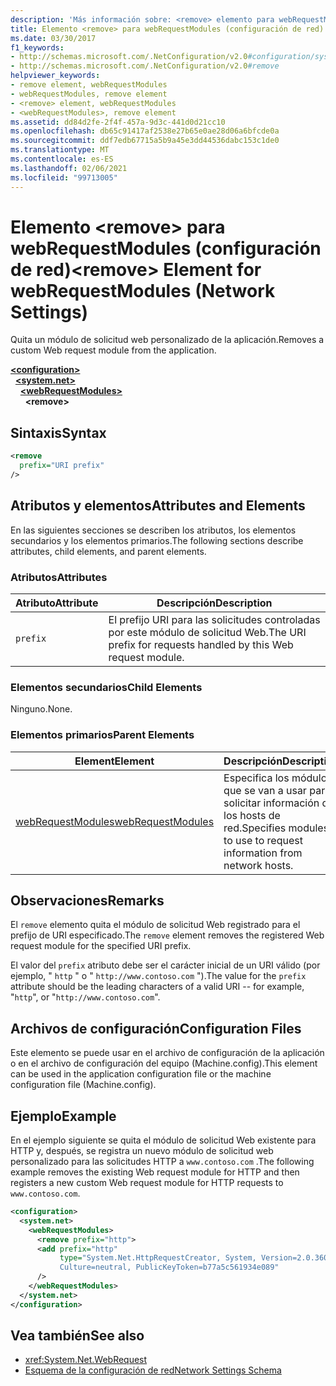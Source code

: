 ```yaml
---
description: 'Más información sobre: <remove> elemento para webRequestModules (configuración de red)'
title: Elemento <remove> para webRequestModules (configuración de red)
ms.date: 03/30/2017
f1_keywords:
- http://schemas.microsoft.com/.NetConfiguration/v2.0#configuration/system.net/webRequestModules/remove
- http://schemas.microsoft.com/.NetConfiguration/v2.0#remove
helpviewer_keywords:
- remove element, webRequestModules
- webRequestModules, remove element
- <remove> element, webRequestModules
- <webRequestModules>, remove element
ms.assetid: dd84d2fe-2f4f-457a-9d3c-441d0d21cc10
ms.openlocfilehash: db65c91417af2538e27b65e0ae28d06a6bfcde0a
ms.sourcegitcommit: ddf7edb67715a5b9a45e3dd44536dabc153c1de0
ms.translationtype: MT
ms.contentlocale: es-ES
ms.lasthandoff: 02/06/2021
ms.locfileid: "99713005"
---
```

# <a name="remove-element-for-webrequestmodules-network-settings"></a><span data-ttu-id="adfb6-103">Elemento \<remove> para webRequestModules (configuración de red)</span><span class="sxs-lookup"><span data-stu-id="adfb6-103">\<remove> Element for webRequestModules (Network Settings)</span></span>

<span data-ttu-id="adfb6-104">Quita un módulo de solicitud web personalizado de la aplicación.</span><span class="sxs-lookup"><span data-stu-id="adfb6-104">Removes a custom Web request module from the application.</span></span>  
  
[**\<configuration>**](../configuration-element.md)\
&nbsp;&nbsp;[**\<system.net>**](system-net-element-network-settings.md)\
&nbsp;&nbsp;&nbsp;&nbsp;[**\<webRequestModules>**](webrequestmodules-element-network-settings.md)\
&nbsp;&nbsp;&nbsp;&nbsp;&nbsp;&nbsp;**\<remove>**
  
## <a name="syntax"></a><span data-ttu-id="adfb6-105">Sintaxis</span><span class="sxs-lookup"><span data-stu-id="adfb6-105">Syntax</span></span>  
  
```xml  
<remove
  prefix="URI prefix"
/>  
```  
  
## <a name="attributes-and-elements"></a><span data-ttu-id="adfb6-106">Atributos y elementos</span><span class="sxs-lookup"><span data-stu-id="adfb6-106">Attributes and Elements</span></span>  

 <span data-ttu-id="adfb6-107">En las siguientes secciones se describen los atributos, los elementos secundarios y los elementos primarios.</span><span class="sxs-lookup"><span data-stu-id="adfb6-107">The following sections describe attributes, child elements, and parent elements.</span></span>  
  
### <a name="attributes"></a><span data-ttu-id="adfb6-108">Atributos</span><span class="sxs-lookup"><span data-stu-id="adfb6-108">Attributes</span></span>  
  
|<span data-ttu-id="adfb6-109">**Atributo**</span><span class="sxs-lookup"><span data-stu-id="adfb6-109">**Attribute**</span></span>|<span data-ttu-id="adfb6-110">**Descripción**</span><span class="sxs-lookup"><span data-stu-id="adfb6-110">**Description**</span></span>|  
|-------------------|---------------------|  
|`prefix`|<span data-ttu-id="adfb6-111">El prefijo URI para las solicitudes controladas por este módulo de solicitud Web.</span><span class="sxs-lookup"><span data-stu-id="adfb6-111">The URI prefix for requests handled by this Web request module.</span></span>|  
  
### <a name="child-elements"></a><span data-ttu-id="adfb6-112">Elementos secundarios</span><span class="sxs-lookup"><span data-stu-id="adfb6-112">Child Elements</span></span>  

 <span data-ttu-id="adfb6-113">Ninguno.</span><span class="sxs-lookup"><span data-stu-id="adfb6-113">None.</span></span>  
  
### <a name="parent-elements"></a><span data-ttu-id="adfb6-114">Elementos primarios</span><span class="sxs-lookup"><span data-stu-id="adfb6-114">Parent Elements</span></span>  
  
|<span data-ttu-id="adfb6-115">**Element**</span><span class="sxs-lookup"><span data-stu-id="adfb6-115">**Element**</span></span>|<span data-ttu-id="adfb6-116">**Descripción**</span><span class="sxs-lookup"><span data-stu-id="adfb6-116">**Description**</span></span>|  
|-----------------|---------------------|  
|[<span data-ttu-id="adfb6-117">webRequestModules</span><span class="sxs-lookup"><span data-stu-id="adfb6-117">webRequestModules</span></span>](webrequestmodules-element-network-settings.md)|<span data-ttu-id="adfb6-118">Especifica los módulos que se van a usar para solicitar información de los hosts de red.</span><span class="sxs-lookup"><span data-stu-id="adfb6-118">Specifies modules to use to request information from network hosts.</span></span>|  
  
## <a name="remarks"></a><span data-ttu-id="adfb6-119">Observaciones</span><span class="sxs-lookup"><span data-stu-id="adfb6-119">Remarks</span></span>  

 <span data-ttu-id="adfb6-120">El `remove` elemento quita el módulo de solicitud Web registrado para el prefijo de URI especificado.</span><span class="sxs-lookup"><span data-stu-id="adfb6-120">The `remove` element removes the registered Web request module for the specified URI prefix.</span></span>  
  
 <span data-ttu-id="adfb6-121">El valor del `prefix` atributo debe ser el carácter inicial de un URI válido (por ejemplo, " `http` " o " `http://www.contoso.com` ").</span><span class="sxs-lookup"><span data-stu-id="adfb6-121">The value for the `prefix` attribute should be the leading characters of a valid URI -- for example, "`http`", or "`http://www.contoso.com`".</span></span>  
  
## <a name="configuration-files"></a><span data-ttu-id="adfb6-122">Archivos de configuración</span><span class="sxs-lookup"><span data-stu-id="adfb6-122">Configuration Files</span></span>  

 <span data-ttu-id="adfb6-123">Este elemento se puede usar en el archivo de configuración de la aplicación o en el archivo de configuración del equipo (Machine.config).</span><span class="sxs-lookup"><span data-stu-id="adfb6-123">This element can be used in the application configuration file or the machine configuration file (Machine.config).</span></span>  
  
## <a name="example"></a><span data-ttu-id="adfb6-124">Ejemplo</span><span class="sxs-lookup"><span data-stu-id="adfb6-124">Example</span></span>  

<span data-ttu-id="adfb6-125">En el ejemplo siguiente se quita el módulo de solicitud Web existente para HTTP y, después, se registra un nuevo módulo de solicitud web personalizado para las solicitudes HTTP a `www.contoso.com` .</span><span class="sxs-lookup"><span data-stu-id="adfb6-125">The following example removes the existing Web request module for HTTP and then registers a new custom Web request module for HTTP requests to `www.contoso.com`.</span></span>
  
```xml  
<configuration>  
  <system.net>  
    <webRequestModules>  
      <remove prefix="http">  
      <add prefix="http"  
           type="System.Net.HttpRequestCreator, System, Version=2.0.3600.0,  
           Culture=neutral, PublicKeyToken=b77a5c561934e089"  
      />  
    </webRequestModules>  
  </system.net>  
</configuration>  
```  
  
## <a name="see-also"></a><span data-ttu-id="adfb6-126">Vea también</span><span class="sxs-lookup"><span data-stu-id="adfb6-126">See also</span></span>

- <xref:System.Net.WebRequest>
- [<span data-ttu-id="adfb6-127">Esquema de la configuración de red</span><span class="sxs-lookup"><span data-stu-id="adfb6-127">Network Settings Schema</span></span>](index.md)
